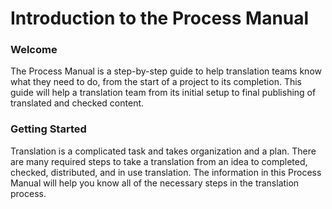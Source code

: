 # Introduction to the Process Manual #

### Welcome

The Process Manual is a step-by-step guide to help translation teams know what they need to do, from the start of a project to its completion.  This guide will help a translation team from its initial setup to final publishing of translated and checked content.

### Getting Started

Translation is a complicated task and takes organization and a plan. There are many required steps to take a translation from an idea to completed, checked, distributed, and in use translation. The information in this Process Manual will help you know all of the necessary steps in the translation process.